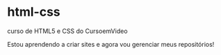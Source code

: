 # html-css
 curso de HTML5 e CSS do CursoemVideo


Estou aprendendo a criar sites e agora vou gerenciar meus repositórios!